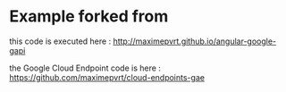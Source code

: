 # Example forked from

this code is executed here :
http://maximepvrt.github.io/angular-google-gapi

the Google Cloud Endpoint code is here :
https://github.com/maximepvrt/cloud-endpoints-gae
